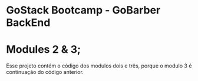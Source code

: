 # GoStack Bootcamp  - GoBarber BackEnd

# Modules 2 & 3;

Esse projeto contém o código dos modulos dois e três,
porque o modulo 3 é continuação do código anterior.
